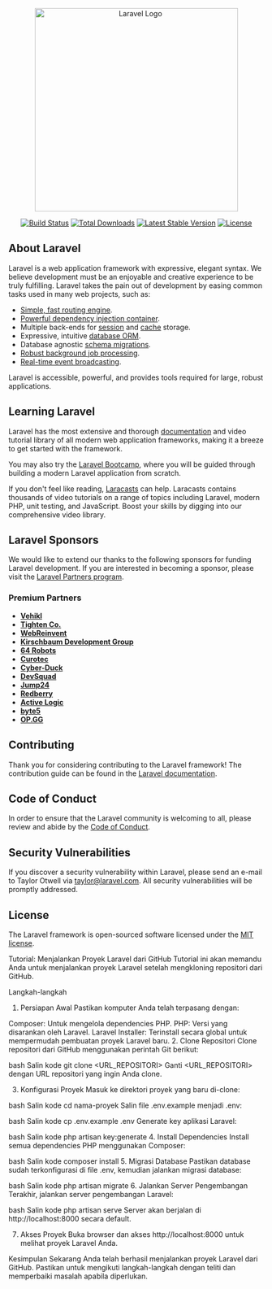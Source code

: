 <p align="center"><a href="https://laravel.com" target="_blank"><img src="https://raw.githubusercontent.com/laravel/art/master/logo-lockup/5%20SVG/2%20CMYK/1%20Full%20Color/laravel-logolockup-cmyk-red.svg" width="400" alt="Laravel Logo"></a></p>

<p align="center">
<a href="https://github.com/laravel/framework/actions"><img src="https://github.com/laravel/framework/workflows/tests/badge.svg" alt="Build Status"></a>
<a href="https://packagist.org/packages/laravel/framework"><img src="https://img.shields.io/packagist/dt/laravel/framework" alt="Total Downloads"></a>
<a href="https://packagist.org/packages/laravel/framework"><img src="https://img.shields.io/packagist/v/laravel/framework" alt="Latest Stable Version"></a>
<a href="https://packagist.org/packages/laravel/framework"><img src="https://img.shields.io/packagist/l/laravel/framework" alt="License"></a>
</p>

## About Laravel

Laravel is a web application framework with expressive, elegant syntax. We believe development must be an enjoyable and creative experience to be truly fulfilling. Laravel takes the pain out of development by easing common tasks used in many web projects, such as:

- [Simple, fast routing engine](https://laravel.com/docs/routing).
- [Powerful dependency injection container](https://laravel.com/docs/container).
- Multiple back-ends for [session](https://laravel.com/docs/session) and [cache](https://laravel.com/docs/cache) storage.
- Expressive, intuitive [database ORM](https://laravel.com/docs/eloquent).
- Database agnostic [schema migrations](https://laravel.com/docs/migrations).
- [Robust background job processing](https://laravel.com/docs/queues).
- [Real-time event broadcasting](https://laravel.com/docs/broadcasting).

Laravel is accessible, powerful, and provides tools required for large, robust applications.

## Learning Laravel

Laravel has the most extensive and thorough [documentation](https://laravel.com/docs) and video tutorial library of all modern web application frameworks, making it a breeze to get started with the framework.

You may also try the [Laravel Bootcamp](https://bootcamp.laravel.com), where you will be guided through building a modern Laravel application from scratch.

If you don't feel like reading, [Laracasts](https://laracasts.com) can help. Laracasts contains thousands of video tutorials on a range of topics including Laravel, modern PHP, unit testing, and JavaScript. Boost your skills by digging into our comprehensive video library.

## Laravel Sponsors

We would like to extend our thanks to the following sponsors for funding Laravel development. If you are interested in becoming a sponsor, please visit the [Laravel Partners program](https://partners.laravel.com).

### Premium Partners

- **[Vehikl](https://vehikl.com/)**
- **[Tighten Co.](https://tighten.co)**
- **[WebReinvent](https://webreinvent.com/)**
- **[Kirschbaum Development Group](https://kirschbaumdevelopment.com)**
- **[64 Robots](https://64robots.com)**
- **[Curotec](https://www.curotec.com/services/technologies/laravel/)**
- **[Cyber-Duck](https://cyber-duck.co.uk)**
- **[DevSquad](https://devsquad.com/hire-laravel-developers)**
- **[Jump24](https://jump24.co.uk)**
- **[Redberry](https://redberry.international/laravel/)**
- **[Active Logic](https://activelogic.com)**
- **[byte5](https://byte5.de)**
- **[OP.GG](https://op.gg)**

## Contributing

Thank you for considering contributing to the Laravel framework! The contribution guide can be found in the [Laravel documentation](https://laravel.com/docs/contributions).

## Code of Conduct

In order to ensure that the Laravel community is welcoming to all, please review and abide by the [Code of Conduct](https://laravel.com/docs/contributions#code-of-conduct).

## Security Vulnerabilities

If you discover a security vulnerability within Laravel, please send an e-mail to Taylor Otwell via [taylor@laravel.com](mailto:taylor@laravel.com). All security vulnerabilities will be promptly addressed.

## License

The Laravel framework is open-sourced software licensed under the [MIT license](https://opensource.org/licenses/MIT).

Tutorial: Menjalankan Proyek Laravel dari GitHub
Tutorial ini akan memandu Anda untuk menjalankan proyek Laravel setelah mengkloning repositori dari GitHub.

Langkah-langkah
1. Persiapan Awal
Pastikan komputer Anda telah terpasang dengan:

Composer: Untuk mengelola dependencies PHP.
PHP: Versi yang disarankan oleh Laravel.
Laravel Installer: Terinstall secara global untuk mempermudah pembuatan proyek Laravel baru.
2. Clone Repositori
Clone repositori dari GitHub menggunakan perintah Git berikut:

bash
Salin kode
git clone <URL_REPOSITORI>
Ganti <URL_REPOSITORI> dengan URL repositori yang ingin Anda clone.

3. Konfigurasi Proyek
Masuk ke direktori proyek yang baru di-clone:

bash
Salin kode
cd nama-proyek
Salin file .env.example menjadi .env:

bash
Salin kode
cp .env.example .env
Generate key aplikasi Laravel:

bash
Salin kode
php artisan key:generate
4. Install Dependencies
Install semua dependencies PHP menggunakan Composer:

bash
Salin kode
composer install
5. Migrasi Database
Pastikan database sudah terkonfigurasi di file .env, kemudian jalankan migrasi database:

bash
Salin kode
php artisan migrate
6. Jalankan Server Pengembangan
Terakhir, jalankan server pengembangan Laravel:

bash
Salin kode
php artisan serve
Server akan berjalan di http://localhost:8000 secara default.

7. Akses Proyek
Buka browser dan akses http://localhost:8000 untuk melihat proyek Laravel Anda.

Kesimpulan
Sekarang Anda telah berhasil menjalankan proyek Laravel dari GitHub. Pastikan untuk mengikuti langkah-langkah dengan teliti dan memperbaiki masalah apabila diperlukan.
